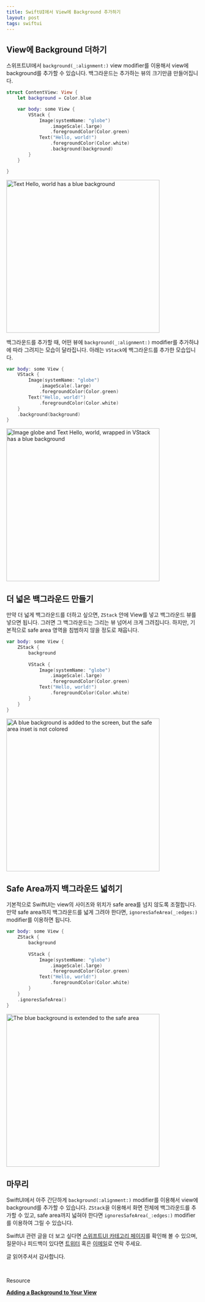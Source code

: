 ```yaml
---
title: SwiftUI에서 View에 Background 추가하기
layout: post
tags: swiftui
---
```


## View에 Background 더하기

스위프트UI에서 `background(_:alignment:)` view modifier를 이용해서 view에 background를 추가할 수 있습니다. 백그라운드는 추가하는 뷰의 크기만큼 만들어집니다.

```swift
struct ContentView: View {
    let background = Color.blue

    var body: some View {
        VStack {
            Image(systemName: "globe")
                .imageScale(.large)
                .foregroundColor(Color.green)
            Text("Hello, world!")
                .foregroundColor(Color.white)
                .background(background)
        }
    }

}
```

<img src="/assets/img/2021/12/27/image1.png" alt="Text Hello, world has a blue background" width="400"/>

백그라운드를 추가할 때, 어떤 뷰에 `background(_:alignment:)` modifier를 추가하냐에 따라 그려지는 모습이 달라집니다. 아래는 `VStack`에 백그라운드를 추가한 모습입니다.

```swift
var body: some View {
    VStack {
        Image(systemName: "globe")
            .imageScale(.large)
            .foregroundColor(Color.green)
        Text("Hello, world!")
            .foregroundColor(Color.white)
    }
    .background(background)
}
```

<img src="/assets/img/2021/12/27/image2.png" alt="Image globe and Text Hello, world, wrapped in VStack has a blue background" width="400"/>

## 더 넓은 백그라운드 만들기

만약 더 넓게 백그라운드를 더하고 싶으면, `ZStack` 안에 View를 넣고 백그라운드 뷰를 넣으면 됩니다. 그러면 그 백그라운드는 그리는 뷰 넘어서 크게 그려집니다. 하지만, 기본적으로 safe area 영역을 침범하지 않을 정도로 채웁니다.

```swift
var body: some View {
    ZStack {
        background
        
        VStack {
            Image(systemName: "globe")
                .imageScale(.large)
                .foregroundColor(Color.green)
            Text("Hello, world!")
                .foregroundColor(Color.white)
        }
    }
}
```

<img src="/assets/img/2021/12/27/image3.png" alt="A blue background is added to the screen, but the safe area inset is not colored" width="400"/>

## Safe Area까지 백그라운드 넓히기

기본적으로 SwiftUI는 view의 사이즈와 위치가 safe area를 넘지 않도록 조절합니다. 만약 safe area까지 백그라운드를 넓게 그려야 한다면, `ignoresSafeArea(_:edges:)` modifier를 이용하면 됩니다.

```swift
var body: some View {
    ZStack {
        background
        
        VStack {
            Image(systemName: "globe")
                .imageScale(.large)
                .foregroundColor(Color.green)
            Text("Hello, world!")
                .foregroundColor(Color.white)
        }
    }
    .ignoresSafeArea()
}
```

<img src="/assets/img/2021/12/27/image4.png" alt="The blue background is extended to the safe area" width="400"/>

## 마무리

SwiftUI에서 아주 간단하게 `background(:alignment:)` modifier를 이용해서 view에 background를 추가할 수 있습니다. `ZStack`을 이용해서 화면 전체에 백그라운드를 추가할 수 있고, safe area까지 넓혀야 한다면 `ignoresSafeArea(_:edges:)` modifier를 이용하여 그릴 수 있습니다.

SwiftUI 관련 글을 더 보고 싶다면 [스위프트UI 카테고리 페이지](https://imjhk03.github.io/tags/swiftui/)를 확인해 볼 수 있으며, 질문이나 피드백이 있다면 [트위터](https://twitter.com/_jooheekim_) 혹은 [이메일](mailto:imjhk03@gmail.com)로 연락 주세요.

글 읽어주셔서 감사합니다.

<br>

Resource

**[Adding a Background to Your View](https://developer.apple.com/documentation/swiftui/adding-a-background-to-your-view)**
